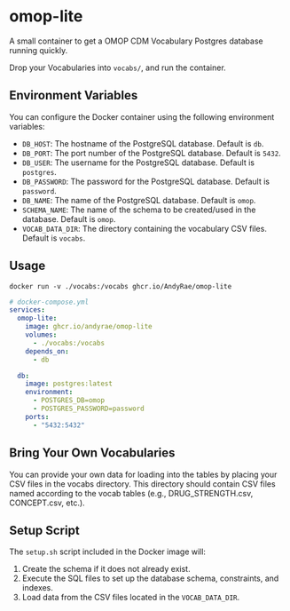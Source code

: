 # omop-lite

A small container to get a OMOP CDM Vocabulary Postgres database running quickly.

Drop your Vocabularies into `vocabs/`, and run the container.

## Environment Variables

You can configure the Docker container using the following environment variables:

- `DB_HOST`: The hostname of the PostgreSQL database. Default is `db`.
- `DB_PORT`: The port number of the PostgreSQL database. Default is `5432`.
- `DB_USER`: The username for the PostgreSQL database. Default is `postgres`.
- `DB_PASSWORD`: The password for the PostgreSQL database. Default is `password`.
- `DB_NAME`: The name of the PostgreSQL database. Default is `omop`.
- `SCHEMA_NAME`: The name of the schema to be created/used in the database. Default is `omop`.
- `VOCAB_DATA_DIR`: The directory containing the vocabulary CSV files. Default is `vocabs`.

## Usage

`docker run -v ./vocabs:/vocabs ghcr.io/AndyRae/omop-lite`

```yaml
# docker-compose.yml
services:
  omop-lite:
    image: ghcr.io/andyrae/omop-lite
    volumes:
      - ./vocabs:/vocabs
    depends_on:
      - db

  db:
    image: postgres:latest
    environment:
      - POSTGRES_DB=omop
      - POSTGRES_PASSWORD=password
    ports:
      - "5432:5432"
```

## Bring Your Own Vocabularies

You can provide your own data for loading into the tables by placing your CSV files in the vocabs directory. This directory should contain CSV files named according to the vocab tables (e.g., DRUG_STRENGTH.csv, CONCEPT.csv, etc.).

## Setup Script

The `setup.sh` script included in the Docker image will:

1. Create the schema if it does not already exist.
2. Execute the SQL files to set up the database schema, constraints, and indexes.
3. Load data from the CSV files located in the `VOCAB_DATA_DIR`.
